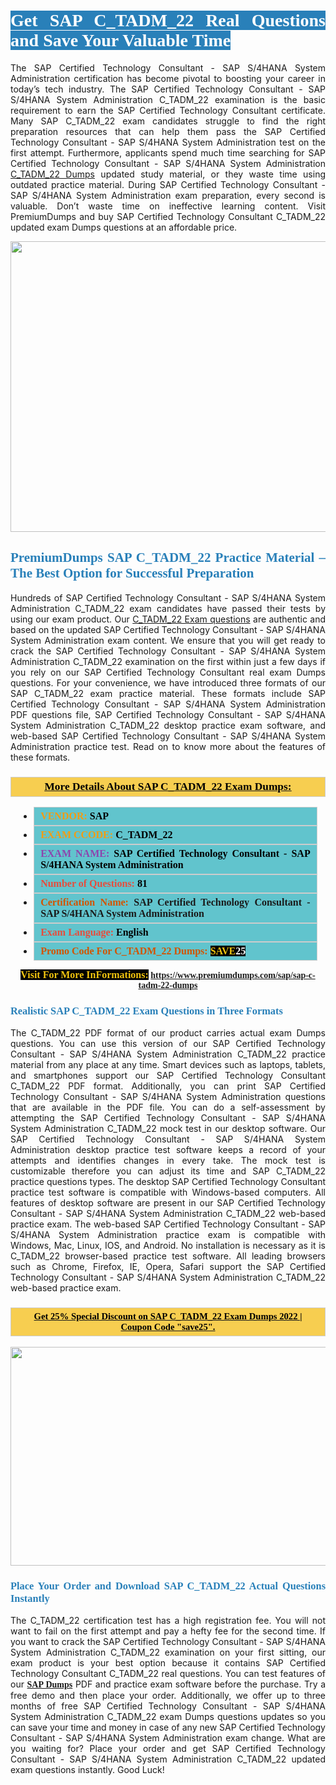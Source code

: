 <h1 style="text-align: justify;"><span style="color:#ffffff;"><span style="font-family:Georgia,serif;"><strong><span style="background-color:#2980b9;">Get SAP C_TADM_22 Real Questions and Save Your Valuable Time</span></strong></span></span></h1>

<p style="text-align: justify;">The SAP Certified Technology Consultant - SAP S/4HANA System Administration certification has become pivotal to boosting your career in today’s tech industry. The SAP Certified Technology Consultant - SAP S/4HANA System Administration C_TADM_22 examination is the basic requirement to earn the SAP Certified Technology Consultant certificate. Many SAP C_TADM_22 exam candidates struggle to find the right preparation resources that can help them pass the SAP Certified Technology Consultant - SAP S/4HANA System Administration test on the first attempt. Furthermore, applicants spend much time searching for SAP Certified Technology Consultant - SAP S/4HANA System Administration <a href="https://www.premiumdumps.com/sap/sap-c-tadm-22-dumps">C_TADM_22 Dumps</a> updated study material, or they waste time using outdated practice material. During SAP Certified Technology Consultant - SAP S/4HANA System Administration exam preparation, every second is valuable. Don’t waste time on ineffective learning content. Visit PremiumDumps and buy SAP Certified Technology Consultant C_TADM_22 updated exam Dumps questions at an affordable price.</p>

<p style="text-align: center;"><a href="https://www.premiumdumps.com/sap/sap-c-tadm-22-dumps"><img alt="" src="https://i.imgur.com/KJGzbJ2.jpeg" style="width: 700px; height: 465px;" /></a></p>

<h2 style="text-align: justify;"><span style="color:#2980b9;"><span style="font-family:Georgia,serif;"><strong>PremiumDumps SAP C_TADM_22 Practice Material – The Best Option for Successful Preparation</strong></span></span></h2>

<p style="text-align: justify;">Hundreds of SAP Certified Technology Consultant - SAP S/4HANA System Administration C_TADM_22 exam candidates have passed their tests by using our exam product. Our <a href="https://www.premiumdumps.com/sap/sap-c-tadm-22-dumps">C_TADM_22 Exam questions</a> are authentic and based on the updated SAP Certified Technology Consultant - SAP S/4HANA System Administration exam content. We ensure that you will get ready to crack the SAP Certified Technology Consultant - SAP S/4HANA System Administration C_TADM_22 examination on the first within just a few days if you rely on our SAP Certified Technology Consultant real exam Dumps questions. For your convenience, we have introduced three formats of our SAP C_TADM_22 exam practice material. These formats include SAP Certified Technology Consultant - SAP S/4HANA System Administration PDF questions file, SAP Certified Technology Consultant - SAP S/4HANA System Administration C_TADM_22 desktop practice exam software, and web-based SAP Certified Technology Consultant - SAP S/4HANA System Administration practice test. Read on to know more about the features of these formats.</p>

<h3 style="background: #f7ce50; border: 1px solid rgb(204, 204, 204); padding: 5px 10px; text-align: center;"><span style="font-family:Georgia,serif;"><u><u><span style="color:#000000;"><span style="font-size:11pt"><span style="line-height:normal"><b><span style="font-size:13.0pt"><span cambria="">More Details About SAP C_TADM_22 Exam Dumps:</span></span></b></span></span></span></u></u></span></h3>

<ul>
	<li style="margin:0cm 10pt">
	<div style="background:#61c4cd; border: 1px solid rgb(204, 204, 204); padding: 5px 10px; text-align: justify;"><span style="font-family:Georgia,serif;"><span style="font-size:11pt"><span style="line-height:normal"><b><span style="font-size:12.0pt"><span new="" roman="" times=""><span style="color:#f39c12;">VENDOR:</span> <span style="color:#000000;">SAP</span></span></span></b></span></span></span></div>
	</li>
	<li style="margin:0cm 10pt">
	<div style="background: #61c4cd; border: 1px solid rgb(204, 204, 204); padding: 5px 10px; text-align: justify;"><span style="font-family:Georgia,serif;"><span style="font-size:11pt"><span style="line-height:normal"><b><span style="font-size:12.0pt"><span new="" roman="" times=""><span style="color:#f39c12;">EXAM CCODE:</span> <span style="color:#000000;">C_TADM_22</span></span></span></b></span></span></span></div>
	</li>
	<li style="margin:0cm 10pt">
	<div style="background: #61c4cd; border: 1px solid rgb(204, 204, 204); padding: 5px 10px; text-align: justify;"><span style="font-family:Georgia,serif;"><span style="font-size:11pt"><span style="line-height:normal"><b><span style="font-size:12.0pt"><span new="" roman="" times=""><span style="color:#8e44ad;">EXAM NAME:</span> <span style="color:#000000;">SAP Certified Technology Consultant - SAP S/4HANA System Administration</span></span></span></b></span></span></span></div>
	</li>
	<li style="margin:0cm 10pt">
	<div style="background: #61c4cd; border: 1px solid rgb(204, 204, 204); padding: 5px 10px;"><span style="font-family:Georgia,serif;"><span style="font-size:11pt"><span style="line-height:normal"><b><span style="font-size:12.0pt"><span new="" roman="" times=""><span style="color:#e74c3c;">Number of Questions:</span><span style="color:#000000;"><span style="color:#f1c40f;"> </span>81</span></span></span></b></span></span></span></div>
	</li>
	<li style="margin:0cm 10pt">
	<div style="background: #61c4cd; border: 1px solid rgb(204, 204, 204); padding: 5px 10px; text-align: justify;"><span style="font-family:Georgia,serif;"><span style="font-size:11pt"><span style="line-height:normal"><b><span style="font-size:12.0pt"><span new="" roman="" times=""><span style="color:#d35400;">Certification Name:</span> SAP Certified Technology Consultant - SAP S/4HANA System Administration</span></span></b></span></span></span></div>
	</li>
	<li style="margin:0cm 10pt">
	<div style="background: #61c4cd; border: 1px solid rgb(204, 204, 204); padding: 5px 10px; text-align: justify;"><span style="font-family:Georgia,serif;"><span style="font-size:11pt"><span style="line-height:normal"><b><span style="font-size:12.0pt"><span new="" roman="" times=""><span style="color:#e74c3c;">Exam Language:</span> <span style="color:#000000;">English</span></span></span></b></span></span></span></div>
	</li>
	<li style="margin:0cm 10pt">
	<div style="background: #61c4cd; border: 1px solid rgb(204, 204, 204); padding: 5px 10px;"><span style="font-family:Georgia,serif;"><span style="font-size:11pt"><span style="line-height:normal"><b><span style="font-size:12.0pt"><span new="" roman="" times=""><span style="color:#d35400;">Promo Code For C_TADM_22 Dumps:</span><span style="color:#f1c40f;"> <span style="background-color:#000000;">SAVE</span></span><span style="color:#ffffff;"><span style="background-color:#000000;">25</span></span></span></span></b></span></span></span></div>
	</li>
</ul>

<p style="text-align: center;"><span style="font-family:Georgia,serif;"><strong><span style="font-size:16px;"><span style="color:#f1c40f;"><span style="background-color:#000000;">Visit For More InFormations:</span></span></span> <a href="https://www.premiumdumps.com/sap/sap-c-tadm-22-dumps">https://www.premiumdumps.com/sap/sap-c-tadm-22-dumps</a></strong></span></p>

<h3 style="text-align: justify;"><span style="color:#2980b9;"><span style="font-family:Georgia,serif;"><strong><strong><strong>Realistic SAP C_TADM_22 Exam Questions in Three Formats</strong></strong></strong></span></span></h3>

<p style="text-align: justify;">The C_TADM_22 PDF format of our product carries actual exam Dumps questions. You can use this version of our SAP Certified Technology Consultant - SAP S/4HANA System Administration C_TADM_22 practice material from any place at any time. Smart devices such as laptops, tablets, and smartphones support our SAP Certified Technology Consultant C_TADM_22 PDF format. Additionally, you can print SAP Certified Technology Consultant - SAP S/4HANA System Administration questions that are available in the PDF file. You can do a self-assessment by attempting the SAP Certified Technology Consultant - SAP S/4HANA System Administration C_TADM_22 mock test in our desktop software. Our SAP Certified Technology Consultant - SAP S/4HANA System Administration desktop practice test software keeps a record of your attempts and identifies changes in every take. The mock test is customizable therefore you can adjust its time and SAP C_TADM_22 practice questions types. The desktop SAP Certified Technology Consultant practice test software is compatible with Windows-based computers. All features of desktop software are present in our SAP Certified Technology Consultant - SAP S/4HANA System Administration C_TADM_22 web-based practice exam. The web-based SAP Certified Technology Consultant - SAP S/4HANA System Administration practice exam is compatible with Windows, Mac, Linux, IOS, and Android. No installation is necessary as it is C_TADM_22 browser-based practice test software. All leading browsers such as Chrome, Firefox, IE, Opera, Safari support the SAP Certified Technology Consultant - SAP S/4HANA System Administration C_TADM_22 web-based practice exam.</p>

<h3 style="background: rgb(247, 206, 80); border: 1px solid rgb(204, 204, 204); padding: 5px 10px; text-align: center;"><span style="font-family:Georgia,serif;"><u><span style="color:#000000;"><span style="font-size:11pt;"><span style="line-height:normal;"><b><span cambria="">Get 25% Special Discount on SAP C_TADM_22 Exam Dumps 2022 | Coupon Code "save25".</span></b></span></span></span></u></span></h3>

<p style="text-align: center;"><strong><strong><a href="https://www.premiumdumps.com/sap/sap-c-tadm-22-dumps"><img alt="" src="https://i.imgur.com/F18GQwv.jpeg" style="width: 700px; height: 350px;" /></a></strong></strong></p>

<h3 style="text-align: justify;"><strong><span style="color:#2980b9;"><span style="font-family:Georgia,serif;"><strong><strong><strong>Place Your Order and Download SAP C_TADM_22 Actual Questions Instantly</strong></strong></strong></span></span></strong></h3>

<p style="text-align: justify;">The C_TADM_22 certification test has a high registration fee. You will not want to fail on the first attempt and pay a hefty fee for the second time. If you want to crack the SAP Certified Technology Consultant - SAP S/4HANA System Administration C_TADM_22 examination on your first sitting, our exam product is your best option because it contains SAP Certified Technology Consultant C_TADM_22 real questions. You can test features of our <span style="font-family:Georgia,serif;"><strong><a href="https://www.premiumdumps.com/sap-exam-dumps">SAP Dumps</a></strong></span> PDF and practice exam software before the purchase. Try a free demo and then place your order. Additionally, we offer up to three months of free SAP Certified Technology Consultant - SAP S/4HANA System Administration C_TADM_22 exam Dumps questions updates so you can save your time and money in case of any new SAP Certified Technology Consultant - SAP S/4HANA System Administration exam change. What are you waiting for? Place your order and get SAP Certified Technology Consultant - SAP S/4HANA System Administration C_TADM_22 updated exam questions instantly. Good Luck!</p>
